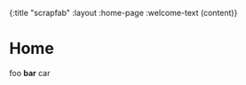 {:title        "scrapfab"
 :layout       :home-page
 :welcome-text (content)}

# Home

foo __bar__ car